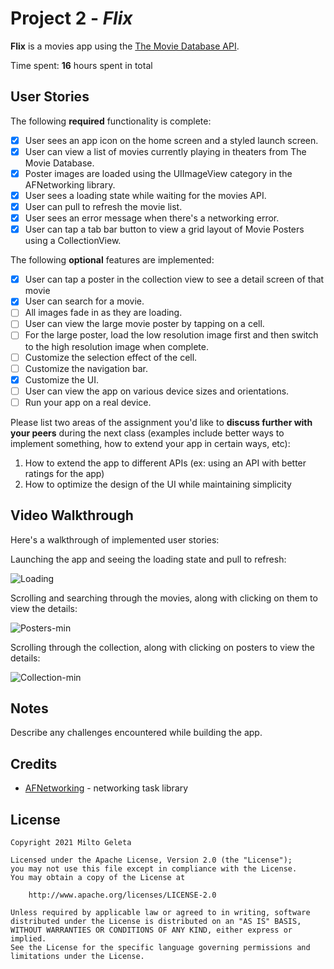 # Project 2 - *Flix*

**Flix** is a movies app using the [The Movie Database API](http://docs.themoviedb.apiary.io/#).

Time spent: **16** hours spent in total

## User Stories

The following **required** functionality is complete:

- [X] User sees an app icon on the home screen and a styled launch screen.
- [X] User can view a list of movies currently playing in theaters from The Movie Database.
- [X] Poster images are loaded using the UIImageView category in the AFNetworking library.
- [X] User sees a loading state while waiting for the movies API.
- [X] User can pull to refresh the movie list.
- [x] User sees an error message when there's a networking error.
- [x] User can tap a tab bar button to view a grid layout of Movie Posters using a CollectionView.

The following **optional** features are implemented:

- [x] User can tap a poster in the collection view to see a detail screen of that movie
- [x] User can search for a movie.
- [ ] All images fade in as they are loading.
- [ ] User can view the large movie poster by tapping on a cell.
- [ ] For the large poster, load the low resolution image first and then switch to the high resolution image when complete.
- [ ] Customize the selection effect of the cell.
- [ ] Customize the navigation bar.
- [x] Customize the UI.
- [ ] User can view the app on various device sizes and orientations.
- [ ] Run your app on a real device.

Please list two areas of the assignment you'd like to **discuss further with your peers** during the next class (examples include better ways to implement something, how to extend your app in certain ways, etc):

1. How to extend the app to different APIs (ex: using an API with better ratings for the app)
2. How to optimize the design of the UI while maintaining simplicity

## Video Walkthrough

Here's a walkthrough of implemented user stories:

Launching the app and seeing the loading state and pull to refresh:

![Loading](https://user-images.githubusercontent.com/65626248/123491240-431a7800-d5e4-11eb-8056-7a782a9857fa.gif)

Scrolling and searching through the movies, along with clicking on them to view the details:

![Posters-min](https://user-images.githubusercontent.com/65626248/123491062-cb4c4d80-d5e3-11eb-9ed6-f08474016060.gif)

Scrolling through the collection, along with clicking on posters to view the details:

![Collection-min](https://user-images.githubusercontent.com/65626248/123491191-267e4000-d5e4-11eb-86dc-3b8cbb7cbd7c.gif)


## Notes

Describe any challenges encountered while building the app.

## Credits

- [AFNetworking](https://github.com/AFNetworking/AFNetworking) - networking task library

## License

    Copyright 2021 Milto Geleta

    Licensed under the Apache License, Version 2.0 (the "License");
    you may not use this file except in compliance with the License.
    You may obtain a copy of the License at

        http://www.apache.org/licenses/LICENSE-2.0

    Unless required by applicable law or agreed to in writing, software
    distributed under the License is distributed on an "AS IS" BASIS,
    WITHOUT WARRANTIES OR CONDITIONS OF ANY KIND, either express or implied.
    See the License for the specific language governing permissions and
    limitations under the License.
